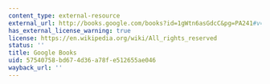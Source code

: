 ```yaml
---
content_type: external-resource
external_url: http://books.google.com/books?id=1gWtn6asGdcC&pg=PA241#v=onepage
has_external_license_warning: true
license: https://en.wikipedia.org/wiki/All_rights_reserved
status: ''
title: Google Books
uid: 57540758-bd67-4d36-a78f-e512655ae046
wayback_url: ''
---
```

